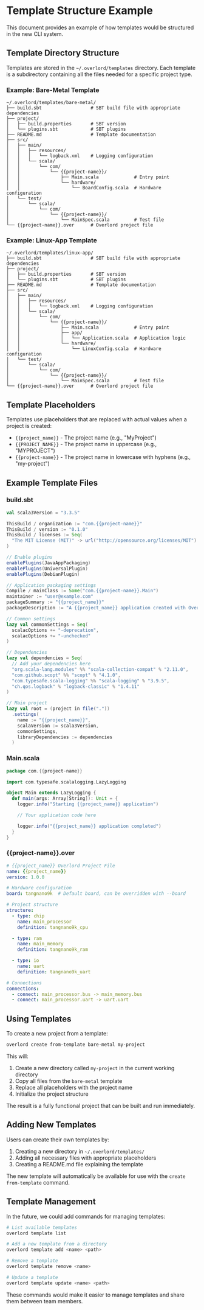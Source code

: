 # Template Structure Example

This document provides an example of how templates would be structured in the new CLI system.

## Template Directory Structure

Templates are stored in the `~/.overlord/templates` directory. Each template is a subdirectory containing all the files needed for a specific project type.

### Example: Bare-Metal Template

```
~/.overlord/templates/bare-metal/
├── build.sbt                  # SBT build file with appropriate dependencies
├── project/
│   ├── build.properties       # SBT version
│   └── plugins.sbt            # SBT plugins
├── README.md                  # Template documentation
├── src/
│   ├── main/
│   │   ├── resources/
│   │   │   └── logback.xml    # Logging configuration
│   │   └── scala/
│   │       └── com/
│   │           └── {{project-name}}/
│   │               ├── Main.scala             # Entry point
│   │               └── hardware/
│   │                   └── BoardConfig.scala  # Hardware configuration
│   └── test/
│       └── scala/
│           └── com/
│               └── {{project-name}}/
│                   └── MainSpec.scala         # Test file
└── {{project-name}}.over      # Overlord project file
```

### Example: Linux-App Template

```
~/.overlord/templates/linux-app/
├── build.sbt                  # SBT build file with appropriate dependencies
├── project/
│   ├── build.properties       # SBT version
│   └── plugins.sbt            # SBT plugins
├── README.md                  # Template documentation
├── src/
│   ├── main/
│   │   ├── resources/
│   │   │   └── logback.xml    # Logging configuration
│   │   └── scala/
│   │       └── com/
│   │           └── {{project-name}}/
│   │               ├── Main.scala             # Entry point
│   │               ├── app/
│   │               │   └── Application.scala  # Application logic
│   │               └── hardware/
│   │                   └── LinuxConfig.scala  # Hardware configuration
│   └── test/
│       └── scala/
│           └── com/
│               └── {{project-name}}/
│                   └── MainSpec.scala         # Test file
└── {{project-name}}.over      # Overlord project file
```

## Template Placeholders

Templates use placeholders that are replaced with actual values when a project is created:

- `{{project_name}}` - The project name (e.g., "MyProject")
- `{{PROJECT_NAME}}` - The project name in uppercase (e.g., "MYPROJECT")
- `{{project-name}}` - The project name in lowercase with hyphens (e.g., "my-project")

## Example Template Files

### build.sbt

```scala
val scala3Version = "3.3.5"

ThisBuild / organization := "com.{{project-name}}"
ThisBuild / version := "0.1.0"
ThisBuild / licenses := Seq(
  "The MIT License (MIT)" -> url("http://opensource.org/licenses/MIT")
)

// Enable plugins
enablePlugins(JavaAppPackaging)
enablePlugins(UniversalPlugin)
enablePlugins(DebianPlugin)

// Application packaging settings
Compile / mainClass := Some("com.{{project-name}}.Main")
maintainer := "user@example.com"
packageSummary := "{{project_name}}"
packageDescription := "A {{project_name}} application created with Overlord."

// Common settings
lazy val commonSettings = Seq(
  scalacOptions += "-deprecation",
  scalacOptions += "-unchecked"
)

// Dependencies
lazy val dependencies = Seq(
  // Add your dependencies here
  "org.scala-lang.modules" %% "scala-collection-compat" % "2.11.0",
  "com.github.scopt" %% "scopt" % "4.1.0",
  "com.typesafe.scala-logging" %% "scala-logging" % "3.9.5",
  "ch.qos.logback" % "logback-classic" % "1.4.11"
)

// Main project
lazy val root = (project in file("."))
  .settings(
    name := "{{project_name}}",
    scalaVersion := scala3Version,
    commonSettings,
    libraryDependencies := dependencies
  )
```

### Main.scala

```scala
package com.{{project-name}}

import com.typesafe.scalalogging.LazyLogging

object Main extends LazyLogging {
  def main(args: Array[String]): Unit = {
    logger.info("Starting {{project_name}} application")

    // Your application code here

    logger.info("{{project_name}} application completed")
  }
}
```

### {{project-name}}.over

```yaml
# {{project_name}} Overlord Project File
name: {{project_name}}
version: 1.0.0

# Hardware configuration
board: tangnano9k  # Default board, can be overridden with --board

# Project structure
structure:
  - type: chip
    name: main_processor
    definition: tangnano9k_cpu

  - type: ram
    name: main_memory
    definition: tangnano9k_ram

  - type: io
    name: uart
    definition: tangnano9k_uart

# Connections
connections:
  - connect: main_processor.bus -> main_memory.bus
  - connect: main_processor.uart -> uart.uart
```

## Using Templates

To create a new project from a template:

```bash
overlord create from-template bare-metal my-project
```

This will:
1. Create a new directory called `my-project` in the current working directory
2. Copy all files from the `bare-metal` template
3. Replace all placeholders with the project name
4. Initialize the project structure

The result is a fully functional project that can be built and run immediately.

## Adding New Templates

Users can create their own templates by:

1. Creating a new directory in `~/.overlord/templates/`
2. Adding all necessary files with appropriate placeholders
3. Creating a README.md file explaining the template

The new template will automatically be available for use with the `create from-template` command.

## Template Management

In the future, we could add commands for managing templates:

```bash
# List available templates
overlord template list

# Add a new template from a directory
overlord template add <name> <path>

# Remove a template
overlord template remove <name>

# Update a template
overlord template update <name> <path>
```

These commands would make it easier to manage templates and share them between team members.